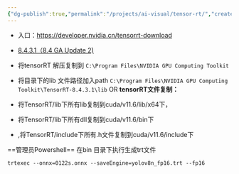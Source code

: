```yaml
---
{"dg-publish":true,"permalink":"/projects/ai-visual/tensor-rt/","created":"2024-05-27T15:03:23.000+08:00","updated":"2024-05-27T15:03:23.000+08:00"}
---
```



+ 入口：https://developer.nvidia.cn/tensorrt-download
+ [8.4.3.1（8.4 GA Update 2)](https://developer.nvidia.com/compute/machine-learning/tensorrt/secure/8.4.3/zip/TensorRT-8.4.3.1.Windows10.x86_64.cuda-11.6.cudnn8.4.zip)

+ 将tensorRT 解压复制到 `C:\Program Files\NVIDIA GPU Computing Toolkit`
+ 将目录下的lib 文件路径加入path
	`C:\Program Files\NVIDIA GPU Computing Toolkit\TensorRT-8.4.3.1\lib`
OR
**tensorRT文件复制：**
+ 将TensorRT/lib下所有lib复制到cuda/v11.6/lib/x64下，
+ 将TensorRT/lib下所有dll复制到cuda/v11.6/bin下
+ ,将TensorRT/include下所有.h文件复制到cuda/v11.6/include下

==管理员Powershell== 在bin 目录下执行生成trt文件
```
trtexec --onnx=0122s.onnx --saveEngine=yolov8n_fp16.trt --fp16
```

